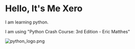 # Hello, It's Me Xero

I am learning python.

I am using "Python Crash Course: 3rd Edition - Eric Matthes"

![python_logo.png](https://encrypted-tbn0.gstatic.com/images?q=tbn:ANd9GcQAJ8gZmML3-V-ztaF8bYk1fkF16MXiSfHhMQ&s)
